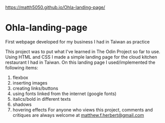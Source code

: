 https://matth5050.github.io/Ohla-landing-page/

# Ohla-landing-page
First webpage developed for my business I had in Taiwan as practice

This project was to put what I've learned in The Odin Project so far to use.
Using HTML and CSS I made a simple landing page for the cloud kitchen restaurant I had in Taiwan.
On this landing page I used/implemented the following items:
1. flexbox
2. inserting images
3. creating links/buttons
4. using fonts linked from the internet (google fonts)
5. italics/bold in different texts
6. shadows
7. hovering effects
For anyone who views this project, comments and critiques are always welcome at matthew.f.herbert@gmail.com
